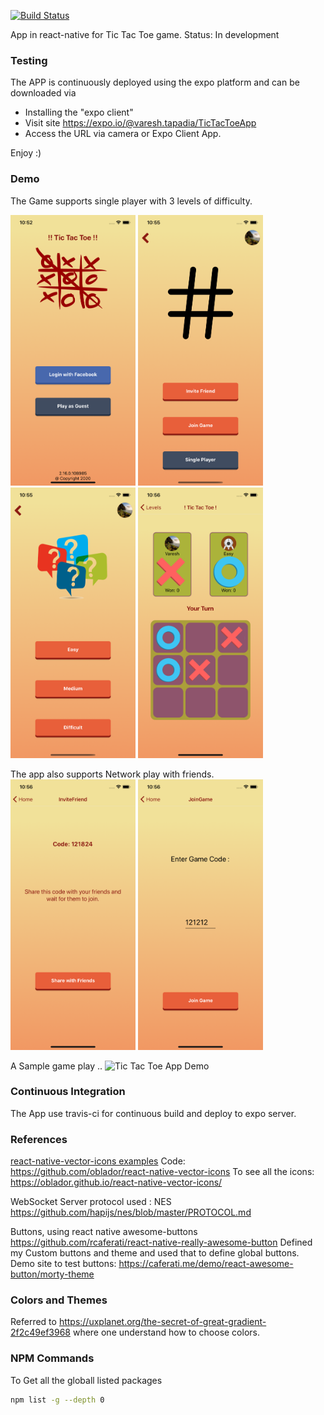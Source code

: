 [![Build Status](https://travis-ci.org/vtapadia/TicTacToeApp.svg?branch=master)](https://travis-ci.org/vtapadia/TicTacToeApp)

App in react-native for Tic Tac Toe game.
Status: In development

### Testing

The APP is continuously deployed using the expo platform and can be downloaded via 
- Installing the "expo client" 
- Visit site https://expo.io/@varesh.tapadia/TicTacToeApp
- Access the URL via camera or Expo Client App.

Enjoy :)

### Demo

The Game supports single player with 3 levels of difficulty.

<img src="https://github.com/vtapadia/TicTacToeApp/blob/master/demo/Welcome.png" alt="Welcome Screen" width="200"></img> <img src="https://github.com/vtapadia/TicTacToeApp/blob/master/demo/Home.png" alt="Home Screen" width="200"></img> <img src="https://github.com/vtapadia/TicTacToeApp/blob/master/demo/SelectLevel.png" alt="Single Player Select Level Screen" width="200"></img> <img src="https://github.com/vtapadia/TicTacToeApp/blob/master/demo/Game.png" alt="Game Screen" width="200"></img>

The app also supports Network play with friends.
<img src="https://github.com/vtapadia/TicTacToeApp/blob/master/demo/NetworkInvite.png" alt="Invite Friend" width="200"></img> <img src="https://github.com/vtapadia/TicTacToeApp/blob/master/demo/NetworkJoin.png" alt="Join a Game" width="200"></img>


A Sample game play ..
<img src="https://github.com/vtapadia/TicTacToeApp/blob/master/demo/TicTacToe-sample1.png" alt="Tic Tac Toe App Demo" width="200"></img>


### Continuous Integration
The App use travis-ci for continuous build and deploy to expo server.

### References
[react-native-vector-icons examples](https://oblador.github.io/react-native-vector-icons/)
Code: https://github.com/oblador/react-native-vector-icons
To see all the icons: https://oblador.github.io/react-native-vector-icons/

WebSocket Server protocol used : NES
https://github.com/hapijs/nes/blob/master/PROTOCOL.md

Buttons, using react native awesome-buttons
https://github.com/rcaferati/react-native-really-awesome-button
Defined my Custom buttons and theme and used that to define global buttons.
Demo site to test buttons: https://caferati.me/demo/react-awesome-button/morty-theme

### Colors and Themes
Referred to https://uxplanet.org/the-secret-of-great-gradient-2f2c49ef3968 where one understand how to choose colors.

### NPM Commands
To Get all the globall listed packages
```bash
npm list -g --depth 0
```
